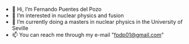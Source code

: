 - 👋 Hi, I’m Fernando Puentes del Pozo
- 👀 I’m interested in nuclear physics and fusion
- 🌱 I’m currently doing a masters in nuclear physics in the University of Seville
- 📫 You can reach me through my e-mail "fpdp01@gmail.com"

<!---
fernico/fernico is a ✨ special ✨ repository because its `README.md` (this file) appears on your GitHub profile.
You can click the Preview link to take a look at your changes.
--->
